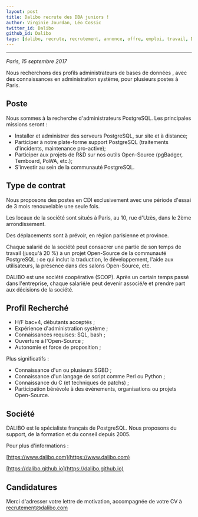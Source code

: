 ```yaml
---
layout: post
title: Dalibo recrute des DBA juniors !
author: Virginie Jourdan, Léo Cossic
twitter_id: Dalibo
github_id: Dalibo
tags: [dalibo, recrute, recrutement, annonce, offre, emploi, travail, DBA, base de données, PostgreSQL]
---
```


---
*Paris, 15 septembre 2017*

Nous recherchons des profils administrateurs de bases de données , avec des connaissances en administration système, pour plusieurs postes à Paris.

<!--MORE-->

Poste
---
Nous sommes à la recherche d'administrateurs PostgreSQL. Les principales missions seront :

   * Installer et administrer des serveurs PostgreSQL, sur site et à distance;
   * Participer à notre plate-forme support PostgreSQL (traitements d'incidents, maintenance pro-active);
   * Participer aux projets de R&D sur nos outils Open-Source (pgBadger, Temboard, PoWA, etc.);
   * S'investir au sein de la communauté PostgreSQL.

Type de contrat
---
Nous proposons des postes en CDI exclusivement avec une période d'essai de 3 mois renouvelable une seule fois.

Les locaux de la société sont situés à Paris, au 10, rue d'Uzès, dans le 2ème arrondissement.

Des déplacements sont à prévoir, en région parisienne et province.

Chaque salarié de la société peut consacrer une partie de son temps de travail (jusqu'à 20 %) à un projet Open-Source de la communauté PostgreSQL : ce qui inclut la traduction, le développement, l'aide aux utilisateurs, la présence dans des salons Open-Source, etc.

DALIBO est une société coopérative (SCOP). Après un certain temps passé dans l'entreprise, chaque salarié/e peut devenir associé/e et prendre part aux décisions de la société.

Profil Recherché
---
   * H/F bac+4, débutants acceptés ;
   * Expérience d'administration système ;
   * Connaissances requises: SQL, bash ;
   * Ouverture à l'Open-Source ;
   * Autonomie et force de proposition ;

Plus significatifs :
   * Connaissance d'un ou plusieurs SGBD ;
   * Connaissance d'un langage de script comme Perl ou Python ;
   * Connaissance du C (et techniques de patchs) ;
   * Participation bénévole à des événements, organisations ou projets Open-Source.

Société
---
DALIBO est le spécialiste français de PostgreSQL. Nous proposons du support, de la formation et du conseil depuis 2005.

Pour plus d'informations :

[https://www.dalibo.com](https://www.dalibo.com)

[https://dalibo.github.io](https://dalibo.github.io)

Candidatures
---
Merci d'adresser votre lettre de motivation, accompagnée de votre CV à [recrutement@dalibo.com](mailto:recrutement@dalibo.com)
